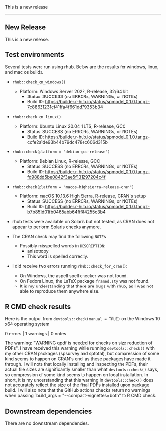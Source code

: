 This is a new release

-------

## New Release

This is a new release.

## Test environments

Several tests were run using rhub. Below are the results for windows, linux, and mac os builds.

* `rhub::check_on_windows()`
    * Platform: Windows Server 2022, R-release, 32/64 bit
        * Status: SUCCESS (no ERRORs, WARNINGs, or NOTEs)
        * Build ID: https://builder.r-hub.io/status/spmodel_0.1.0.tar.gz-7c88621231cf41ffa4f661dd79353b34
        
* `rhub::check_on_linux()`
    * Platform: Ubuntu Linux 20.04 1 LTS, R-release, GCC
        * Status: SUCCESS (no ERRORs, WARNINGs, or NOTEs)
        * Build ID: https://builder.r-hub.io/status/spmodel_0.1.0.tar.gz-ccfe2a1de93b44b79dc478ec606d315b
        
* `rhub::check(platform = "debian-gcc-release")`
    * Platform: Debian Linux, R-release, GCC
        * Status: SUCCESS (no ERRORs, WARNINGs, or NOTEs)
        * Build ID: https://builder.r-hub.io/status/spmodel_0.1.0.tar.gz-fd988dd5be0842f3ae5f131297204c4f

* `rhub::check(platform = "macos-highsierra-release-cran")`
    * Platform: macOS 10.13.6 High Sierra, R-release, CRAN's setup
        * Status: SUCCESS (no ERRORs, WARNINGs, or NOTEs)
        * Build ID: https://builder.r-hub.io/status/spmodel_0.1.0.tar.gz-b7b851d01fb0465abb64fff84255c3b4
        
* rhub tests were available on Solaris but not tested, as CRAN does not appear to
  perform Solaris checks anymore.
  
* The CRAN check may find the following `NOTE`s
    * Possibly misspelled words in `DESCRIPTION`:
        * anisotropy
        * This word is spelled correctly.

* I did receive two errors running `rhub::check_for_cran()`:
    * On Windows, the aspell spell checker was not found.
    * On Fedora Linux, the LaTeX package `framed.sty` was not found.
    * It is my understanding that these are bugs with rhub, as I was not able to reproduce them anywhere else.
        
## R CMD check results

Here is the output from `devtools::check(manual = TRUE)` on
the Windows 10 x64 operating system

0 errors | 1 warnings | 0 notes

The warning: "WARNING qpdf is needed for checks on size reduction of PDFs". 
I have received this warning while running `devtools::check()`
with my other CRAN packages (spsurvey and sptotal), but compression of some kind seems to happen on
CRAN's end, as these packages have made it through. I will note that locally 
installing and inspecting the PDFs, their actual file sizes are significantly
smaller than what `devtools::check()` says, so compression of some kind
seems to happen on local installation. 
In short, it is my understanding that this warning in `devtools::check()`
does not accurately reflect the size of the final PDFs installed upon package build.
I will also note that the GitHub actions checks return no warnings when passing
`build_args = "--compact-vignettes=both" to R CMD check.

## Downstream dependencies

There are no downstream dependencies.
